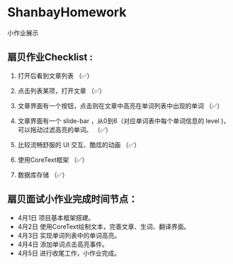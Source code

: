 # ShanbayHomework
小作业展示


## 扇贝作业Checklist :
1. 打开后看到文章列表 （✅）

2. 点击列表某项，打开文章 （✅）

3. 文章界面有一个按钮，点击则在文章中高亮在单词列表中出现的单词 （✅）

4. 文章界面有一个 slide-bar ，从0到6（对应单词表中每个单词信息的 level )，可以拖动过滤高亮的单词。 （✅）

5. 比较流畅舒服的 UI 交互、酷炫的动画 （✅）

6. 使用CoreText框架 （✅）

7. 数据库存储 （✅）

## 扇贝面试小作业完成时间节点：
* 4月1日 项目基本框架搭建。
* 4月2日 使用CoreText绘制文本，完善文章、生词、翻译界面。
* 4月3日 实现单词列表中的单词高亮。
* 4月4日 添加单词点击高亮事件。
* 4月5日 进行收尾工作，小作业完成。
